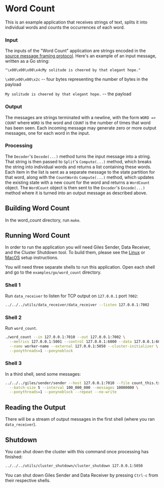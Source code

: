 # Word Count

This is an example application that receives strings of text, splits it into individual words and counts the occurrences of each word.

### Input

The inputs of the "Word Count" application are strings encoded in the [source message framing protocol](/book/core-concepts/decoders-and-encoders.md#framed-message-protocols#source-message-framing-protocol). Here's an example of an input message, written as a Go string:

```
"\x00\x00\x00\x4cMy solitude is cheered by that elegant hope."
```

`\x00\x00\x00\x2c` -- four bytes representing the number of bytes in the payload

`My solitude is cheered by that elegant hope.` -- the payload

### Output

The messages are strings terminated with a newline, with the form `WORD => COUNT` where `WORD` is the word and `COUNT` is the number of times that word has been seen. Each incoming message may generate zero or more output messages, one for each word in the input.

### Processing

The `Decoder`'s `Decode(...)` method turns the input message into a string. That string is then passed to `Split`'s `Compute(...)` method, which breaks the string into individual words and returns a list containing these words. Each item in the list is sent as a separate message to the state partition for that word, along with the `CountWords` `Compute(...)` method, which updates the existing state with a new count for the word and returns a `WordCount` object. The `WordCount` object is then sent to the `Encoder`'s `Encode(...)` method where it is turned into an output message as described above.

## Building Word Count

In the word_count directory, run `make`.

## Running Word Count

In order to run the application you will need Giles Sender, Data Receiver, and the Cluster Shutdown tool. To build them, please see the [Linux](/book/go/getting-started/linux-setup.md) or [MacOS](/book/go/getting-started/macos-setup.md) setup instructions.

You will need three separate shells to run this application. Open each shell and go to the `examples/go/word_count` directory.

### Shell 1

Run `data_receiver` to listen for TCP output on `127.0.0.1` port `7002`:

```bash
../../../utils/data_receiver/data_receiver --listen 127.0.0.1:7002
```

### Shell 2

Run `word_count`.

```bash
./word_count --in 127.0.0.1:7010 --out 127.0.0.1:7002 \
  --metrics 127.0.0.1:5001 --control 127.0.0.1:6000 --data 127.0.0.1:6001 \
  --name worker-name --external 127.0.0.1:5050 --cluster-initializer \
  --ponythreads=1 --ponynoblock
```

### Shell 3

In a third shell, send some messages:

```bash
../../../giles/sender/sender --host 127.0.0.1:7010 --file count_this.txt \
  --batch-size 5 --interval 100_000_000 --messages 10000000 \
  --ponythreads=1 --ponynoblock --repeat --no-write
```

## Reading the Output

There will be a stream of output messages in the first shell (where you ran `data_receiver`).

## Shutdown

You can shut down the cluster with this command once processing has finished:

```bash
../../../utils/cluster_shutdown/cluster_shutdown 127.0.0.1:5050
```

You can shut down Giles Sender and Data Receiver by pressing `Ctrl-c` from their respective shells.
